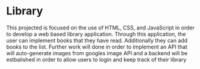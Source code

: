 # Library
This projected is focused on the use of HTML, CSS, and JavaScript in order to develop a web based library application. Through this application,
the user can implement books that they have read. Additionally they can add books to the list. Further work will done in order to implement an API
that will auto-generate images from googles image API and a backend will be estbalished in order to allow users to login and keep track of their library
